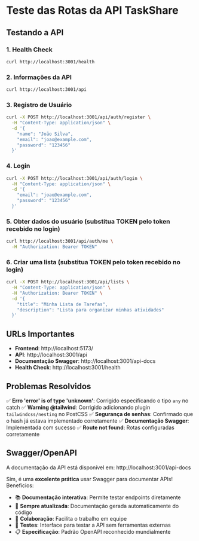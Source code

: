 # Teste das Rotas da API TaskShare

## Testando a API

### 1. Health Check
```bash
curl http://localhost:3001/health
```

### 2. Informações da API
```bash
curl http://localhost:3001/api
```

### 3. Registro de Usuário
```bash
curl -X POST http://localhost:3001/api/auth/register \
  -H "Content-Type: application/json" \
  -d '{
    "name": "João Silva",
    "email": "joao@example.com",
    "password": "123456"
  }'
```

### 4. Login
```bash
curl -X POST http://localhost:3001/api/auth/login \
  -H "Content-Type: application/json" \
  -d '{
    "email": "joao@example.com",
    "password": "123456"
  }'
```

### 5. Obter dados do usuário (substitua TOKEN pelo token recebido no login)
```bash
curl http://localhost:3001/api/auth/me \
  -H "Authorization: Bearer TOKEN"
```

### 6. Criar uma lista (substitua TOKEN pelo token recebido no login)
```bash
curl -X POST http://localhost:3001/api/lists \
  -H "Content-Type: application/json" \
  -H "Authorization: Bearer TOKEN" \
  -d '{
    "title": "Minha Lista de Tarefas",
    "description": "Lista para organizar minhas atividades"
  }'
```

## URLs Importantes

- **Frontend**: http://localhost:5173/
- **API**: http://localhost:3001/api
- **Documentação Swagger**: http://localhost:3001/api-docs
- **Health Check**: http://localhost:3001/health

## Problemas Resolvidos

✅ **Erro 'error' is of type 'unknown'**: Corrigido especificando o tipo `any` no catch
✅ **Warning @tailwind**: Corrigido adicionando plugin `tailwindcss/nesting` no PostCSS
✅ **Segurança de senhas**: Confirmado que o hash já estava implementado corretamente
✅ **Documentação Swagger**: Implementada com sucesso
✅ **Route not found**: Rotas configuradas corretamente

## Swagger/OpenAPI

A documentação da API está disponível em: http://localhost:3001/api-docs

Sim, é uma **excelente prática** usar Swagger para documentar APIs! Benefícios:

- 📚 **Documentação interativa**: Permite testar endpoints diretamente
- 🔄 **Sempre atualizada**: Documentação gerada automaticamente do código
- 👥 **Colaboração**: Facilita o trabalho em equipe
- 🧪 **Testes**: Interface para testar a API sem ferramentas externas
- 📋 **Especificação**: Padrão OpenAPI reconhecido mundialmente